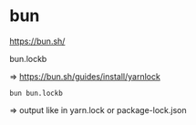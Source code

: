 bun
===

https://bun.sh/

bun.lockb

=> https://bun.sh/guides/install/yarnlock

`bun bun.lockb`

=> output like in yarn.lock or package-lock.json


